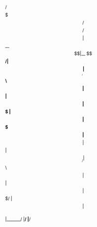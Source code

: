  /$$$$$$$  /$$$$$$$$ /$$$$$$$$
| $$__  $$|__  $$__/| $$_____/
| $$  \ $$   | $$   | $$      
| $$$$$$$    | $$   | $$$$$   
| $$__  $$   | $$   | $$__/   
| $$  \ $$   | $$   | $$      
| $$$$$$$/   | $$   | $$      
|_______/    |__/   |__/      
                              
                              
                              
